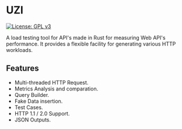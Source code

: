 # UZI

[![License: GPL v3](https://img.shields.io/badge/License-GPLv3-blue.svg)](https://www.gnu.org/licenses/gpl-3.0)

A load testing tool for API's made in Rust for measuring Web API's performance. It provides a flexible facility for generating various HTTP workloads.

## Features

- Multi-threaded HTTP Request.
- Metrics Analysis and comparation.
- Query Builder.
- Fake Data insertion.
- Test Cases.
- HTTP 1.1 / 2.0 Support.
- JSON Outputs.
